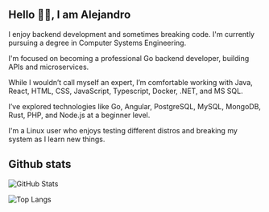 ## Hello 🙋‍♂️, I am Alejandro

I enjoy backend development and sometimes breaking code. I'm currently pursuing a degree in Computer Systems Engineering.

I'm focused on becoming a professional Go backend developer, building APIs and microservices.

While I wouldn’t call myself an expert, I’m comfortable working with Java, React, HTML, CSS, JavaScript, Typescript, Docker, .NET, and MS SQL.

I’ve explored technologies like Go, Angular, PostgreSQL, MySQL, MongoDB, Rust, PHP, and Node.js at a beginner level.

I'm a Linux user who enjoys testing different distros and breaking my system as I learn new things.

## Github stats

![GitHub Stats](https://github-readme-stats.vercel.app/api?username=umdalecs&show_icons=true&theme=radical)

![Top Langs](https://github-readme-stats.vercel.app/api/top-langs/?username=umdalecs&layout=compact&theme=radical)

